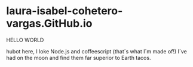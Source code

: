 # laura-isabel-cohetero-vargas.GitHub.io
HELLO WORLD

hubot here, I loke Node.js and coffeescript (that´s what I´m made of!)
I´ve had on the moon and find them far superior to Earth tacos.
